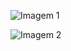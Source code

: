 ![Imagem 1](https://drive.google.com/uc?export=view&id=1DwyM1OnTaFq0HqirRfvVz-MQn--vD_M8)

![Imagem 2](https://drive.google.com/uc?export=view&id=1Fpwiu_Md6chORhlxkfmViax2STVBS2df)

